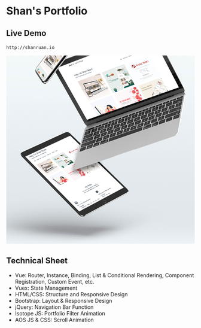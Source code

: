 # Shan's Portfolio

## Live Demo
```
http://shanruan.io
```

![](src/assets/img/portfolioBig.png)

## Technical Sheet
- Vue: Router, Instance, Binding, List & Conditional Rendering, Component Registration, Custom Event, etc.
- Vuex: State Management
- HTML/CSS: Structure and Responsive Design
- Bootstrap: Layout & Responsive Design
- jQuery: Navigation Bar Function
- Isotope JS: Portfolio Filter Animation
- AOS JS & CSS: Scroll Animation